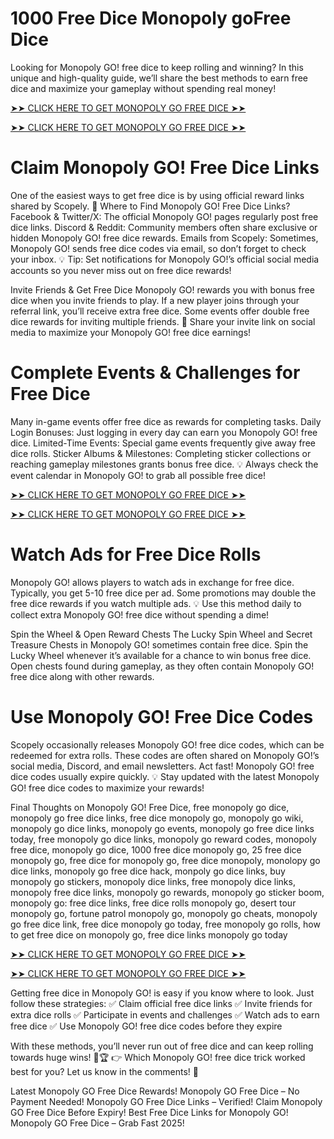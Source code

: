#  1000 Free Dice Monopoly go​ Free Dice


Looking for Monopoly GO! free dice to keep rolling and winning? In this unique and high-quality guide, we’ll share the best methods to earn free dice and maximize your gameplay without spending real money!

[➤➤ CLICK HERE TO GET MONOPOLY GO FREE DICE ➤➤](https://tinyurl.com/3sppx7f7)

[➤➤ CLICK HERE TO GET MONOPOLY GO FREE DICE ➤➤](https://tinyurl.com/3sppx7f7)

# Claim Monopoly GO! Free Dice Links
One of the easiest ways to get free dice is by using official reward links shared by Scopely. 📌 Where to Find Monopoly GO! Free Dice Links? Facebook & Twitter/X: The official Monopoly GO! pages regularly post free dice links. Discord & Reddit: Community members often share exclusive or hidden Monopoly GO! free dice rewards. Emails from Scopely: Sometimes, Monopoly GO! sends free dice codes via email, so don’t forget to check your inbox. 💡 Tip: Set notifications for Monopoly GO!’s official social media accounts so you never miss out on free dice rewards!

Invite Friends & Get Free Dice
Monopoly GO! rewards you with bonus free dice when you invite friends to play. If a new player joins through your referral link, you’ll receive extra free dice. Some events offer double free dice rewards for inviting multiple friends. 🔗 Share your invite link on social media to maximize your Monopoly GO! free dice earnings!

# Complete Events & Challenges for Free Dice
Many in-game events offer free dice as rewards for completing tasks. Daily Login Bonuses: Just logging in every day can earn you Monopoly GO! free dice. Limited-Time Events: Special game events frequently give away free dice rolls. Sticker Albums & Milestones: Completing sticker collections or reaching gameplay milestones grants bonus free dice. 💡 Always check the event calendar in Monopoly GO! to grab all possible free dice!

[➤➤ CLICK HERE TO GET MONOPOLY GO FREE DICE ➤➤](https://tinyurl.com/3sppx7f7)

[➤➤ CLICK HERE TO GET MONOPOLY GO FREE DICE ➤➤](https://tinyurl.com/3sppx7f7)

# Watch Ads for Free Dice Rolls
Monopoly GO! allows players to watch ads in exchange for free dice. Typically, you get 5-10 free dice per ad. Some promotions may double the free dice rewards if you watch multiple ads. 💡 Use this method daily to collect extra Monopoly GO! free dice without spending a dime!

Spin the Wheel & Open Reward Chests
The Lucky Spin Wheel and Secret Treasure Chests in Monopoly GO! sometimes contain free dice. Spin the Lucky Wheel whenever it’s available for a chance to win bonus free dice. Open chests found during gameplay, as they often contain Monopoly GO! free dice along with other rewards.

# Use Monopoly GO! Free Dice Codes
Scopely occasionally releases Monopoly GO! free dice codes, which can be redeemed for extra rolls. These codes are often shared on Monopoly GO!’s social media, Discord, and email newsletters. Act fast! Monopoly GO! free dice codes usually expire quickly. 💡 Stay updated with the latest Monopoly GO! free dice codes to maximize your rewards!

Final Thoughts on Monopoly GO! Free Dice, free monopoly go dice, monopoly go free dice links, free dice monopoly go, monopoly go wiki, monopoly go dice links, monopoly go events, monopoly go free dice links today, free monopoly go dice links, monopoly go reward codes, monopoly free dice, monopoly go dice, 1000 free dice monopoly go, 25 free dice monopoly go, free dice for monopoly go, free dice monopoly, monolopy go dice links, monopoly go free dice hack, monpoly go dice links, buy monopoly go stickers, monopoly dice links, free monopoly dice links, monopoly free dice links, monopoly go rewards, monopoly go sticker boom, monopoly go: free dice links, free dice rolls monopoly go, desert tour monopoly go, fortune patrol monopoly go, monopoly go cheats, monopoly go free dice link, free dice monopoly go today, free monopoly go rolls, how to get free dice on monopoly go, free dice links monopoly go today

[➤➤ CLICK HERE TO GET MONOPOLY GO FREE DICE ➤➤](https://tinyurl.com/3sppx7f7)

[➤➤ CLICK HERE TO GET MONOPOLY GO FREE DICE ➤➤](https://tinyurl.com/3sppx7f7)

Getting free dice in Monopoly GO! is easy if you know where to look. Just follow these strategies: ✅ Claim official free dice links ✅ Invite friends for extra dice rolls ✅ Participate in events and challenges ✅ Watch ads to earn free dice ✅ Use Monopoly GO! free dice codes before they expire

With these methods, you’ll never run out of free dice and can keep rolling towards huge wins! 🎲🏆 👉 Which Monopoly GO! free dice trick worked best for you? Let us know in the comments! 🚀

Latest Monopoly GO Free Dice Rewards! Monopoly GO Free Dice – No Payment Needed! Monopoly GO Free Dice Links – Verified! Claim Monopoly GO Free Dice Before Expiry! Best Free Dice Links for Monopoly GO! Monopoly GO Free Dice – Grab Fast 2025!
